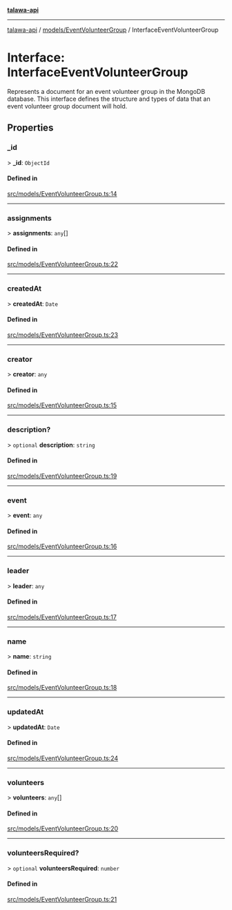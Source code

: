 [**talawa-api**](../../../README.md)

***

[talawa-api](../../../modules.md) / [models/EventVolunteerGroup](../README.md) / InterfaceEventVolunteerGroup

# Interface: InterfaceEventVolunteerGroup

Represents a document for an event volunteer group in the MongoDB database.
This interface defines the structure and types of data that an event volunteer group document will hold.

## Properties

### \_id

\> **\_id**: `ObjectId`

#### Defined in

[src/models/EventVolunteerGroup.ts:14](https://github.com/PalisadoesFoundation/talawa-api/blob/832d310bae30bd8cb45fb1b44f62dd776dccc52f/src/models/EventVolunteerGroup.ts#L14)

***

### assignments

\> **assignments**: `any`[]

#### Defined in

[src/models/EventVolunteerGroup.ts:22](https://github.com/PalisadoesFoundation/talawa-api/blob/832d310bae30bd8cb45fb1b44f62dd776dccc52f/src/models/EventVolunteerGroup.ts#L22)

***

### createdAt

\> **createdAt**: `Date`

#### Defined in

[src/models/EventVolunteerGroup.ts:23](https://github.com/PalisadoesFoundation/talawa-api/blob/832d310bae30bd8cb45fb1b44f62dd776dccc52f/src/models/EventVolunteerGroup.ts#L23)

***

### creator

\> **creator**: `any`

#### Defined in

[src/models/EventVolunteerGroup.ts:15](https://github.com/PalisadoesFoundation/talawa-api/blob/832d310bae30bd8cb45fb1b44f62dd776dccc52f/src/models/EventVolunteerGroup.ts#L15)

***

### description?

\> `optional` **description**: `string`

#### Defined in

[src/models/EventVolunteerGroup.ts:19](https://github.com/PalisadoesFoundation/talawa-api/blob/832d310bae30bd8cb45fb1b44f62dd776dccc52f/src/models/EventVolunteerGroup.ts#L19)

***

### event

\> **event**: `any`

#### Defined in

[src/models/EventVolunteerGroup.ts:16](https://github.com/PalisadoesFoundation/talawa-api/blob/832d310bae30bd8cb45fb1b44f62dd776dccc52f/src/models/EventVolunteerGroup.ts#L16)

***

### leader

\> **leader**: `any`

#### Defined in

[src/models/EventVolunteerGroup.ts:17](https://github.com/PalisadoesFoundation/talawa-api/blob/832d310bae30bd8cb45fb1b44f62dd776dccc52f/src/models/EventVolunteerGroup.ts#L17)

***

### name

\> **name**: `string`

#### Defined in

[src/models/EventVolunteerGroup.ts:18](https://github.com/PalisadoesFoundation/talawa-api/blob/832d310bae30bd8cb45fb1b44f62dd776dccc52f/src/models/EventVolunteerGroup.ts#L18)

***

### updatedAt

\> **updatedAt**: `Date`

#### Defined in

[src/models/EventVolunteerGroup.ts:24](https://github.com/PalisadoesFoundation/talawa-api/blob/832d310bae30bd8cb45fb1b44f62dd776dccc52f/src/models/EventVolunteerGroup.ts#L24)

***

### volunteers

\> **volunteers**: `any`[]

#### Defined in

[src/models/EventVolunteerGroup.ts:20](https://github.com/PalisadoesFoundation/talawa-api/blob/832d310bae30bd8cb45fb1b44f62dd776dccc52f/src/models/EventVolunteerGroup.ts#L20)

***

### volunteersRequired?

\> `optional` **volunteersRequired**: `number`

#### Defined in

[src/models/EventVolunteerGroup.ts:21](https://github.com/PalisadoesFoundation/talawa-api/blob/832d310bae30bd8cb45fb1b44f62dd776dccc52f/src/models/EventVolunteerGroup.ts#L21)
